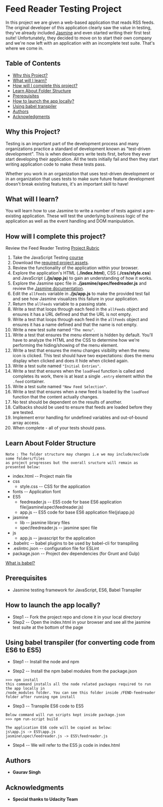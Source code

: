 # Feed Reader Testing Project

In this project we are given a web-based application that reads RSS feeds. The original developer of this application clearly saw the value in testing, they've already included [Jasmine](http://jasmine.github.io/) and even started writing their first test suite! Unfortunately, they decided to move on to start their own company and we're now left with an application with an incomplete test suite. That's where we come in.

## Table of Contents

* [Why this Project?](#why-this-project)
* [What will I learn?](#what-will-i-learn)
* [How will I complete this project?](#how-will-i-complete-this-project)
* [Learn About Folder Structure](#learn-about-folder-structure)
* [Prerequisites](#prerequisites)
* [How to launch the app locally?](#how-to-launch-the-app-locally)
* [Using babel transpiler](#using-babel-transpiler)
* [Authors](#authors)
* [Acknowledgments](#acknowledgments)

## Why this Project?

Testing is an important part of the development process and many organizations practice a standard of development known as "test-driven development". This is when developers write tests first, before they ever start developing their application. All the tests initially fail and then they start writing application code to make these tests pass.

Whether you work in an organization that uses test-driven development or in an organization that uses tests to make sure future feature development doesn't break existing features, it's an important skill to have!


## What will I learn?

You will learn how to use Jasmine to write a number of tests against a pre-existing application. These will test the underlying business logic of the application as well as the event handling and DOM manipulation.


## How will I complete this project?

Review the Feed Reader Testing [Project Rubric](https://review.udacity.com/#!/projects/3442558598/rubric)

1. Take the JavaScript Testing [course](https://www.udacity.com/course/ud549)
2. Download the [required project assets](http://github.com/udacity/frontend-nanodegree-feedreader).
3. Review the functionality of the application within your browser.
4. Explore the application's HTML (**./index.html**), CSS (**./css/style.css**) and JavaScript (**./js/app.js**) to gain an understanding of how it works.
5. Explore the Jasmine spec file in **./jasmine/spec/feedreader.js** and review the [Jasmine documentation](http://jasmine.github.io).
6. Edit the `allFeeds` variable in **./js/app.js** to make the provided test fail and see how Jasmine visualizes this failure in your application.
7. Return the `allFeeds` variable to a passing state.
8. Write a test that loops through each feed in the `allFeeds` object and ensures it has a URL defined and that the URL is not empty.
9. Write a test that loops through each feed in the `allFeeds` object and ensures it has a name defined and that the name is not empty.
10. Write a new test suite named `"The menu"`.
11. Write a test that ensures the menu element is hidden by default. You'll have to analyze the HTML and the CSS to determine how we're performing the hiding/showing of the menu element.
12. Write a test that ensures the menu changes visibility when the menu icon is clicked. This test should have two expectations: does the menu display when clicked and does it hide when clicked again.
13. Write a test suite named `"Initial Entries"`.
14. Write a test that ensures when the `loadFeed` function is called and completes its work, there is at least a single `.entry` element within the `.feed` container.
15. Write a test suite named `"New Feed Selection"`.
16. Write a test that ensures when a new feed is loaded by the `loadFeed` function that the content actually changes.
17. No test should be dependent on the results of another.
18. Callbacks should be used to ensure that feeds are loaded before they are tested.
19. Implement error handling for undefined variables and out-of-bound array access.
20. When complete - all of your tests should pass.

## Learn About Folder Structure
```
Note : The folder structure may changes i.e we may include/exclude some folders/files
as project progresses but the overall sructure will remain as presented below:
```
* index.html 	-- Project main file
* css
  - style.css   -- CSS for the application
* fonts 		-- Application font
* ES5
  - feedreader.js	-- ES5 code for base ES6 application file(jasmine\spec\feedreader.js)
  - app.js 			-- ES5 code for base ES6 application file(js\app.js)
* jasmine
  - lib 			-- jasmine library files
  - spec\feedreader.js	-- jasmine spec file
* js
  - app.js   	-- javascript for the application
* .babelrc  	-- babel plugins to be used by babel-cli for transpiling
* .eslintrc.json -- configuration file for ESLint
* package.json -- Project dev dependencies (for Grunt and Gulp)

[What is babel?](https://babeljs.io/)

## Prerequisites
* Jasmine testing framework for JavaScript, ES6, Babel Transpiler

## How to launch the app locally?
* Step1 -- Fork the project repo and clone it in your local directory
* Step2 -- Open the index.html in your browser and see all the jasmine test suite at the bottom of the page

## Using babel transpiler (for converting code from ES6 to ES5)
* Step1 -- Install the node and npm

* Step2 -- Install the npm babel modules from the package.json
```
>>> npm install
this command installs all the node related packages required to run the app locally in
/node_modules folder. You can see this folder inside /FEND-feedreader folder after running npm install
```

* Step3 -- Transpile ES6 code to ES5
```
Below command will run scripts kept inside package.json
>>> npm run-script build

The application ES6 code will be copied as below:
js\app.js -> ES5\app.js
jasmine\spec\feedreader.js -> ES5\feedreader.js
```
* Step4 -- We will refer to the ES5 js code in index.html


## Authors
* **Gaurav Singh**

## Acknowledgments
* **Special thanks to Udacity Team**


